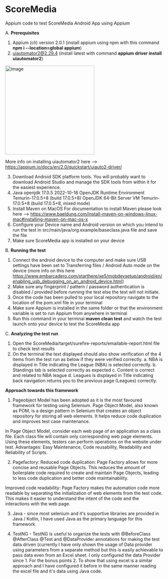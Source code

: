 # ScoreMedia
Appium code to test ScoreMedia Android App using Appium

A. **Prerequisites**

1. Appium (cli) version 2.0.1 (install appium using npm with this command **npm i --location=global appium**)
2. uiautomator2@2.29.4 (install latest with command **appium driver install uiautomator2**) 
<img width="284" alt="image" src="https://github.com/EarlFernandes/ScoreMedia/assets/48104035/798a1336-77bb-4ccf-b35f-1a35e374775d">

More info on installing uiautomator2 here --> https://appium.io/docs/en/2.0/quickstart/uiauto2-driver/

3. Download Android SDK platform tools. You will probably want to download Android Studio and manage the SDK tools from within it for the easiest experience.
4. Java openjdk 17.0.5 2022-10-18
OpenJDK Runtime Environment Temurin-17.0.5+8 (build 17.0.5+8)
OpenJDK 64-Bit Server VM Temurin-17.0.5+8 (build 17.0.5+8, mixed mode)
5. Install Maven on MacOS For documentation to install Maven please look here --> https://www.baeldung.com/install-maven-on-windows-linux-mac#installing-maven-on-mac-os-x
6. Configure your Device name and Android version on which you intend to run the test in src/main/java/org.example/baseclass.java file and save the file
7. Make sure ScoreMedia app is installed on your device
   

B. **Running the test**

1. Connect the android device to the computer and make sure USB settings have been set to Transferring files / Android Auto mode on the device (more info on this here https://www.embarcadero.com/starthere/xe5/mobdevsetup/android/en/enabling_usb_debugging_on_an_android_device.html)
2. Make sure any fingerprint / pattern / password authentication is disabled / provided before running the test else the test will not initiate.
3. Once the code has been pulled to your local repository navigate to the location of the pom.xml file in your terminal
4. Make sure Appium is installed in the same folder or that the environment variable is set to run Appium from anywhere in terminal
5. Run this command in your terminal **maven clean test** and watch the test launch onto your device to test the ScoreMedia app

C. **Analyzing the test run**

1. Open the ScoreMedia/target/surefire-reports/emailable-report.html file to check test results
2. On the terminal the text displayed should also show verification of the 4 items from the test run as below if they were verified correctly.
   a. NBA is displayed in Title indicating the League (NBA) is selected correctly.
   b. Standings tab is selected correctly as expected
   c. Content is correct and related to NBA league
   d. Leagues is displayed in Title indicating back navigation returns you to the previous page (Leagues) correctly.

**Approach towards this framework**

1. Pageobject Model has been adopted as it is the most favoured framework for testing using Selenium. Page Object Model, also known as POM, is a design pattern in Selenium that creates an object repository for storing all web elements. It helps reduce code duplication and improves test case maintenance.

In Page Object Model, consider each web page of an application as a class file. Each class file will contain only corresponding web page elements. Using these elements, testers can perform operations on the website under test.
Advantages: Easy Maintenance, Code reusability, Readability and Reliability of Scripts.

2. Pagefactory: Reduced code duplication: Page Factory allows for more concise and reusable Page Objects. This reduces the amount of boilerplate code required to create and maintain Page Objects, leading to less code duplication and better code maintainability.

Improved code readability: Page Factory makes the automation code more readable by separating the initialization of web elements from the test code. This makes it easier to understand the intent of the code and the interactions with the web page.

3. Java - since most selenium and it's supportive libraries are provided in Java / Kotlin, I have used Java as the primary language for this framework.

4. TestNG - TestNG is useful to organize the tests with @BeforeClass @AfterClass @Test and @DataProvider annotations for making the test data driven (currently I have only shown the usage of Data provider using parameters from a separate method but this is easily achievable to pass data even from an Excel sheet. I only configured the data Provider since 1. For the bonus points 2. To show that using excel is a similar approach and I have configured it before in the same manner reading the excel file and it's data using Java code. 




